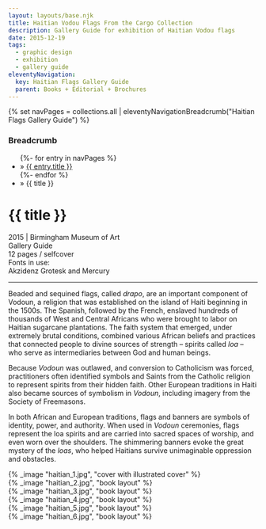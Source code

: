```yaml
---
layout: layouts/base.njk
title: Haitian Vodou Flags From the Cargo Collection
description: Gallery Guide for exhibition of Haitian Vodou flags
date: 2015-12-19
tags:
  - graphic design
  - exhibition
  - gallery guide
eleventyNavigation:
  key: Haitian Flags Gallery Guide
  parent: Books + Editorial + Brochures
---
```

{% set navPages = collections.all | eleventyNavigationBreadcrumb("Haitian Flags Gallery Guide") %}
<div class="breadcrumb">
    <h3 class="visually-hidden">Breadcrumb</h3>
	<ul class="nav">
            {%- for entry in navPages %}
		<li class="nav-item"{% if entry.url == page.url %} class="active-breadcrumb"{% endif %}> » <a href="{{ entry.url }}">{{ entry.title }}</a></li>
  	    	{%- endfor %}
	    <li class="nav-item"><active-breadcrumb>» {{ title }}</active-breadcrumb></li>
	</ul>
</div>
<div class="container">
  <div class="row"></div>
	<div class="row">
	    <div class="col-4 col-4-md col-4-lg">
			<h1>{{ title }}</h1>
			<figcaption>2015 | Birmingham Museum of Art</figcaption>
            <figcaption>Gallery Guide</br>12 pages / selfcover</figcaption>
			<figcaption>Fonts in use:</br>Akzidenz Grotesk and Mercury</figcaption>
			<hr>
		    	<p>Beaded and sequined flags, called <em>drapo</em>, are an important component of Vodoun, a religion that was established on the island of Haiti beginning in the 1500s. The Spanish, followed by the French, enslaved hundreds of thousands of West and Central Africans who were brought to labor on Haitian sugarcane plantations. The faith system that emerged, under extremely brutal conditions, combined various African beliefs and practices that connected people to divine sources of strength – spirits called <em>loa</em> – who serve as intermediaries between God and human beings.</p>
				<p>Because <em>Vodoun</em> was outlawed, and conversion to Catholicism was forced, practitioners often identified symbols and Saints from the Catholic religion to represent spirits from their hidden faith. Other European traditions in Haiti also became sources of symbolism in <em>Vodoun</em>, including imagery from the Society of Freemasons.</P>
				<p>In both African and European traditions, flags and banners are symbols of identity, power, and authority. When used in <em>Vodoun</em> ceremonies, flags represent the loa spirits and are carried into sacred spaces of worship, and even worn over the shoulders. The shimmering banners evoke the great mystery of the <em>loas</em>, who helped Haitians survive unimaginable oppression and obstacles.</p>
		</div>
	    <div class="col"></div>
	    <div class="col-6 col-6-md col-6-lg">
			{% _image "haitian_1.jpg", "cover with illustrated cover" %}
		</div>
	</div>
	<div class="row">
		<div class="col">
            {% _image "haitian_2.jpg", "book layout" %}
		</div>
		<div class="col">
            {% _image "haitian_3.jpg", "book layout" %}
		</div>
	</div>
	<div class="row">
		<div class="col">
            {% _image "haitian_4.jpg", "book layout" %}
		</div>
		<div class="col">
            {% _image "haitian_5.jpg", "book layout" %}
		</div>
		<div class="col">
            {% _image "haitian_6.jpg", "book layout" %}
        </div>
  	</div>
</div>